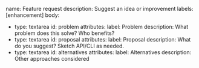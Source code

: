 name: Feature request
description: Suggest an idea or improvement
labels: [enhancement]
body:
  - type: textarea
    id: problem
    attributes:
      label: Problem
      description: What problem does this solve? Who benefits?
  - type: textarea
    id: proposal
    attributes:
      label: Proposal
      description: What do you suggest? Sketch API/CLI as needed.
  - type: textarea
    id: alternatives
    attributes:
      label: Alternatives
      description: Other approaches considered
